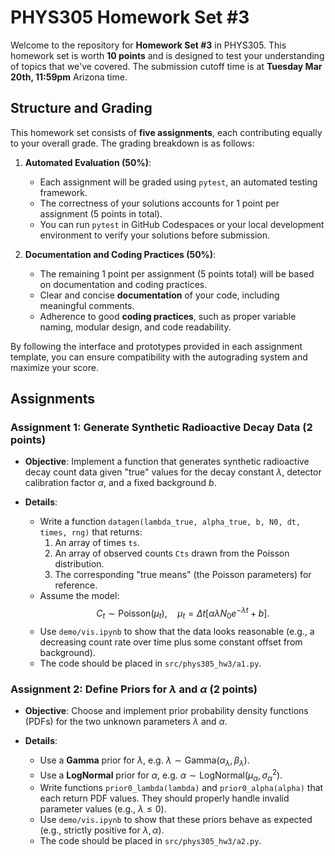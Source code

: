 # PHYS305 Homework Set #3

Welcome to the repository for **Homework Set #3** in PHYS305.
This homework set is worth **10 points** and is designed to test your
understanding of topics that we've covered.
The submission cutoff time is at **Tuesday Mar 20th, 11:59pm** Arizona
time.


## Structure and Grading

This homework set consists of **five assignments**, each contributing
equally to your overall grade.
The grading breakdown is as follows:

1. **Automated Evaluation (50%)**:
   * Each assignment will be graded using `pytest`, an automated
     testing framework.
   * The correctness of your solutions accounts for 1 point per
     assignment (5 points in total).
   * You can run `pytest` in GitHub Codespaces or your local
     development environment to verify your solutions before
     submission.

2. **Documentation and Coding Practices (50%)**:
   * The remaining 1 point per assignment (5 points total) will be
     based on documentation and coding practices.
   * Clear and concise **documentation** of your code, including
     meaningful comments.
   * Adherence to good **coding practices**, such as proper variable
     naming, modular design, and code readability.

By following the interface and prototypes provided in each assignment
template, you can ensure compatibility with the autograding system and
maximize your score.


## Assignments

### **Assignment 1**: Generate Synthetic Radioactive Decay Data (2 points)

* **Objective**:
  Implement a function that generates synthetic radioactive decay
  count data given "true" values for the decay constant $\lambda$,
  detector calibration factor $\alpha$, and a fixed background $b$.

* **Details**:
  * Write a function `datagen(lambda_true, alpha_true, b, N0, dt,
    times, rng)` that returns:
    1. An array of times `ts`.
    2. An array of observed counts `Cts` drawn from the Poisson distribution.
    3. The corresponding "true means" (the Poisson parameters) for reference.
  * Assume the model:
    $$C_t \sim \mathrm{Poisson}\left(\mu_t\right), \quad
    \mu_t = \Delta t \left[\alpha \lambda N_0 e^{-\lambda t} + b\right].$$
  * Use `demo/vis.ipynb` to show that the data looks reasonable (e.g.,
    a decreasing count rate over time plus some constant offset from
    background).
  * The code should be placed in `src/phys305_hw3/a1.py`.

### **Assignment 2**: Define Priors for $\lambda$ and $\alpha$ (2 points)

* **Objective**:
  Choose and implement prior probability density functions (PDFs) for
  the two unknown parameters $\lambda$ and $\alpha$.

* **Details**:
  * Use a **Gamma** prior for $\lambda$, e.g. $\lambda \sim
    \mathrm{Gamma}(\alpha_\lambda, \beta_\lambda)$.
  * Use a **LogNormal** prior for $\alpha$, e.g. $\alpha \sim
    \mathrm{LogNormal}(\mu_\alpha, \sigma_\alpha^2)$.
  * Write functions `prior0_lambda(lambda)` and `prior0_alpha(alpha)`
    that each return PDF values. They should properly handle invalid
    parameter values (e.g., $\lambda \le 0$).
  * Use `demo/vis.ipynb` to show that these priors behave as expected
    (e.g., strictly positive for $\lambda,\alpha$).
  * The code should be placed in `src/phys305_hw3/a2.py`.
